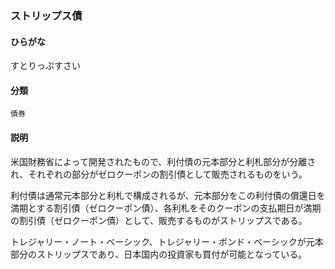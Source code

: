 <div style="display:none;">

## [あ行](securities-terms?id=あ行)
## [か行](securities-terms?id=か行)
## [さ行](securities-terms?id=さ行)

</div>

### ストリップス債

#### ひらがな

すとりっぷすさい

#### 分類

`債券`

#### 説明

米国財務省によって開発されたもので、利付債の元本部分と利札部分が分離され、それぞれの部分がゼロクーポンの割引債として販売されるものをいう。
利付債は通常元本部分と利札で構成されるが、元本部分をこの利付債の償還日を満期とする割引債（ゼロクーポン債）、各利札をそのクーポンの支払期日が満期の割引債（ゼロクーポン債）として、販売するものがストリップスである。
トレジャリー・ノート・ベーシック、トレジャリー・ボンド・ベーシックが元本部分のストリップスであり、日本国内の投資家も買付が可能となっている。

<div style="display:none;">

## [た行](securities-terms?id=た行)
## [な行](securities-terms?id=な行)
## [は行](securities-terms?id=は行)
## [ま行](securities-terms?id=ま行)
## [や行](securities-terms?id=や行)
## [ら行](securities-terms?id=ら行)
## [わ行](securities-terms?id=わ行)
## [英数字・記号](securities-terms?id=英数字・記号)

</div>

